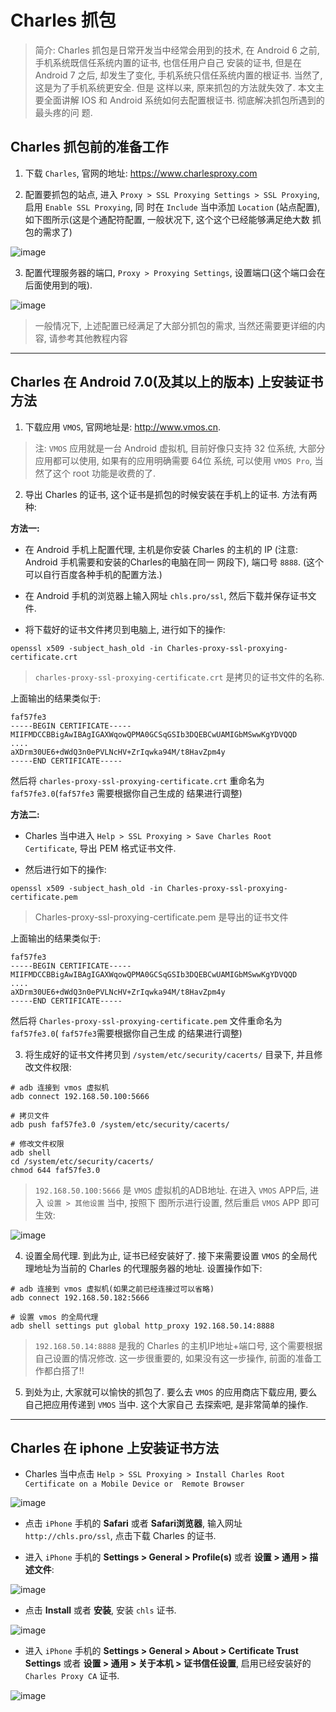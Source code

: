# Charles 抓包

> 简介: Charles 抓包是日常开发当中经常会用到的技术, 在 Android 6 之前, 手机系统既信任系统内置的证书, 也信任用户自己
安装的证书, 但是在 Android 7 之后, 却发生了变化, 手机系统只信任系统内置的根证书. 当然了, 这是为了手机系统更安全. 但是
这样以来, 原来抓包的方法就失效了. 本文主要全面讲解 IOS 和 Android 系统如何去配置根证书. 彻底解决抓包所遇到的最头疼的问
题.

## Charles 抓包前的准备工作

1. 下载 `Charles`, 官网的地址: https://www.charlesproxy.com

2. 配置要抓包的站点, 进入 `Proxy > SSL Proxying Settings > SSL Proxying`, 启用 `Enable SSL Proxying`, 同
时在 `Include` 当中添加 `Location` (站点配置), 如下图所示(这是个通配符配置, 一般状况下, 这个这个已经能够满足绝大数
抓包的需求了)

![image](/images/develop_charles_sslproxy.png)

3. 配置代理服务器的端口, `Proxy > Proxying Settings`, 设置端口(这个端口会在后面使用到的哦).

![image](/images/develop_charles_setport.png)

> 一般情况下, 上述配置已经满足了大部分抓包的需求, 当然还需要更详细的内容, 请参考其他教程内容

---

## Charles 在 Android 7.0(及其以上的版本) 上安装证书方法

1. 下载应用 `VMOS`, 官网地址是: http://www.vmos.cn. 

> 注: `VMOS` 应用就是一台 Android 虚拟机, 目前好像只支持 32 位系统, 大部分应用都可以使用, 如果有的应用明确需要 64位
系统, 可以使用 `VMOS Pro`, 当然了这个 root 功能是收费的了.

2. 导出 Charles 的证书, 这个证书是抓包的时候安装在手机上的证书. 方法有两种:

**方法一:**

- 在 Android 手机上配置代理, 主机是你安装 Charles 的主机的 IP (注意: Android 手机需要和安装的Charles的电脑在同一
网段下), 端口号 `8888`. (这个可以自行百度各种手机的配置方法.)

- 在 Android 手机的浏览器上输入网址 `chls.pro/ssl`, 然后下载并保存证书文件.

- 将下载好的证书文件拷贝到电脑上, 进行如下的操作:

```
openssl x509 -subject_hash_old -in Charles-proxy-ssl-proxying-certificate.crt
```

> `charles-proxy-ssl-proxying-certificate.crt` 是拷贝的证书文件的名称.

上面输出的结果类似于:

```
faf57fe3
-----BEGIN CERTIFICATE-----
MIIFMDCCBBigAwIBAgIGAXWqowQPMA0GCSqGSIb3DQEBCwUAMIGbMSwwKgYDVQQD
....
aXDrm30UE6+dWdQ3n0ePVLNcHV+ZrIqwka94M/t8HavZpm4y
-----END CERTIFICATE-----
```

然后将 `charles-proxy-ssl-proxying-certificate.crt` 重命名为 `faf57fe3.0`(`faf57fe3` 需要根据你自己生成的
结果进行调整)

**方法二:**

- Charles 当中进入 `Help > SSL Proxying > Save Charles Root Certificate`, 导出 PEM 格式证书文件.

- 然后进行如下的操作:

```
openssl x509 -subject_hash_old -in Charles-proxy-ssl-proxying-certificate.pem
```

> Charles-proxy-ssl-proxying-certificate.pem 是导出的证书文件

上面输出的结果类似于:

```
faf57fe3
-----BEGIN CERTIFICATE-----
MIIFMDCCBBigAwIBAgIGAXWqowQPMA0GCSqGSIb3DQEBCwUAMIGbMSwwKgYDVQQD
....
aXDrm30UE6+dWdQ3n0ePVLNcHV+ZrIqwka94M/t8HavZpm4y
-----END CERTIFICATE-----
```

然后将 `Charles-proxy-ssl-proxying-certificate.pem` 文件重命名为 `faf57fe3.0`( `faf57fe3`需要根据你自己生成
的结果进行调整)


3. 将生成好的证书文件拷贝到 `/system/etc/security/cacerts/` 目录下, 并且修改文件权限:

```
# adb 连接到 vmos 虚拟机
adb connect 192.168.50.100:5666
 
# 拷贝文件
adb push faf57fe3.0 /system/etc/security/cacerts/

# 修改文件权限
adb shell
cd /system/etc/security/cacerts/
chmod 644 faf57fe3.0
```

> `192.168.50.100:5666` 是 `VMOS` 虚拟机的ADB地址. 在进入 `VMOS` APP后, 进入 `设置 > 其他设置` 当中, 按照下
图所示进行设置, 然后重启 `VMOS` APP 即可生效: 

![image](/images/develop_charles_root.jpg)

4. 设置全局代理. 到此为止, 证书已经安装好了. 接下来需要设置 `VMOS` 的全局代理地址为当前的 Charles 的代理服务器的地址. 
设置操作如下:

```
# adb 连接到 vmos 虚拟机(如果之前已经连接过可以省略)
adb connect 192.168.50.182:5666 

# 设置 vmos 的全局代理
adb shell settings put global http_proxy 192.168.50.14:8888 
```

> `192.168.50.14:8888` 是我的 Charles 的主机IP地址+端口号, 这个需要根据自己设置的情况修改.
> 这一步很重要的, 如果没有这一步操作, 前面的准备工作都白搭了!!

5. 到处为止, 大家就可以愉快的抓包了. 要么去 `VMOS` 的应用商店下载应用, 要么自己把应用传递到 `VMOS` 当中. 这个大家自己
去探索吧, 是非常简单的操作.

---

## Charles 在 iphone 上安装证书方法

- Charles 当中点击 `Help > SSL Proxying > Install Charles Root Certificate on a Mobile Device or 
Remote Browser`

![image](/images/develop_charles_ready.png)


- 点击 `iPhone` 手机的 **Safari** 或者 **Safari浏览器**, 输入网址 `http://chls.pro/ssl`, 点击下载 Charles 
的证书.

- 进入 `iPhone` 手机的 **Settings > General > Profile(s)** 或者 **设置 > 通用 > 描述文件**:

![image](/images/develop_charles_profile.png)

- 点击 **Install** 或者 **安装**, 安装 `chls` 证书.

![image](/images/develop_charles_install.png)

- 进入 `iPhone` 手机的 **Settings > General > About > Certificate Trust Settings** 或者 **设置 > 通用 >
关于本机 > 证书信任设置**,  启用已经安装好的 `Charles Proxy CA` 证书.

![image](/images/develop_charles_confirm.png)
